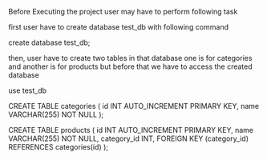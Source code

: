 Before Executing the project user may have to perform following task

first user have to create database test_db with following command

create database test_db;

then, user have to create two tables in that database one is for categories and another is for products
but before that we have to access the created database

use test_db

CREATE TABLE categories (
  id INT AUTO_INCREMENT PRIMARY KEY,
  name VARCHAR(255) NOT NULL
);

CREATE TABLE products (
  id INT AUTO_INCREMENT PRIMARY KEY,
  name VARCHAR(255) NOT NULL,
  category_id INT,
  FOREIGN KEY (category_id) REFERENCES categories(id)
);
